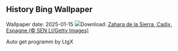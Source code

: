 ## History Bing Wallpaper
Wallpaper date: 2025-01-15
![](https://www.bing.com/th?id=OHR.CadizSpain_FR-CA2371424829_UHD.jpg&w=1000)Download: [Zahara de la Sierra, Cadix, Espagne (© SEN LI/Getty Images)](https://www.bing.com/th?id=OHR.CadizSpain_FR-CA2371424829_UHD.jpg)

Auto get programm by LtgX
